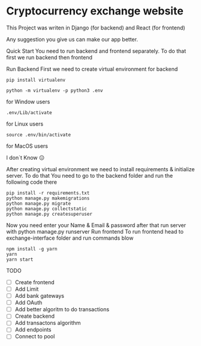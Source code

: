 # Cryptocurrency exchange website

This Project was writen in Django (for backend) and React (for frontend)

Any suggestion you give us can make our app better.


Quick Start
You need to run backend and frontend separately. To do that first we run backend then frontend

Run Backend
First we need to create virtual environment for backend

`pip install virtualenv`

`python -m virtualenv -p python3 .env`

for Window users

`.env/Lib/activate`

for Linux users

`source .env/bin/activate`

for MacOS users

I don`t Know 😑

After creating virtual environment we need to install requirements & initialize server. To do that You need to go to the backend folder and run the following code there
```
pip install -r requirements.txt
python manage.py makemigrations
python manage.py migrate
python manage.py collectstatic
python manage.py createsuperuser
```
Now you need enter your Name & Email & password after that run server with python manage.py runserver
Run frontend
To run frontend head to exchange-interface folder and run commands blow
```
npm install -g yarn
yarn
yarn start
```

TODO
 - [ ] Create frontend
 - [ ] Add Limit
 - [ ] Add bank gateways
 - [ ] Add OAuth
 - [ ] Add better algoritm to do transactions
 - [ ] Create backend
 - [ ] Add transactons algorithm
 - [ ] Add endpoints
 - [ ] Connect to pool